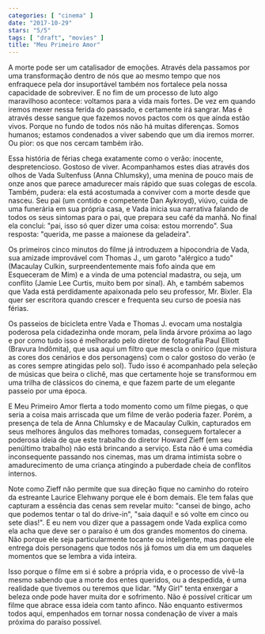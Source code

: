 ```yaml
---
categories: [ "cinema" ]
date: "2017-10-29"
stars: "5/5"
tags: [ "draft", "movies" ]
title: "Meu Primeiro Amor"
---
```

A morte pode ser um catalisador de emoções. Através dela passamos por
uma transformação dentro de nós que ao mesmo tempo que nos enfraquece
pela dor insuportável também nos fortalece pela nossa capacidade de
sobreviver. E no fim de um processo de luto algo maravilhoso acontece:
voltamos para a vida mais fortes. De vez em quando iremos mexer nessa
ferida do passado, e certamente irá sangrar. Mas é através desse
sangue que fazemos novos pactos com os que ainda estão vivos. Porque
no fundo de todos nós não há muitas diferenças. Somos humanos;
estamos condenados a viver sabendo que um dia iremos morrer. Ou pior:
os que nos cercam também irão.

Essa história de férias chega exatamente como o verão: inocente,
despretencioso. Gostoso de viver. Acompanhamos estes dias através dos
olhos de Vada Sultenfuss (Anna Chlumsky), uma menina de pouco mais
de onze anos que parece amadurecer mais rápido que suas colegas de
escola. Também, pudera: ela está acostumada a conviver com a morte
desde que nasceu. Seu pai (um contido e competente Dan Aykroyd), viúvo,
cuida de uma funerária em sua própria casa, e Vada inicia sua narrativa
falando de todos os seus sintomas para o pai, que prepara seu café da
manhã. No final ela conclui: "pai, isso só quer dizer uma coisa: estou
morrendo". Sua resposta: "querida, me passe a maionese da geladeira".

Os primeiros cinco minutos do filme já introduzem a hipocondria de Vada,
sua amizade improvável com Thomas J., um garoto "alérgico a tudo"
(Macaulay Culkin, surpreendentemente mais fofo ainda que em Esqueceram
de Mim) e a vinda de uma potencial madastra, ou seja, um conflito (Jamie
Lee Curtis, muito bem por sinal). Ah, e também sabemos que Vada está
perdidamente apaixonada pelo seu professor, Mr. Bixler. Ela quer ser
escritora quando crescer e frequenta seu curso de poesia nas férias.

Os passeios de bicicleta entre Vada e Thomas J. evocam uma nostalgia
poderosa pela cidadezinha onde moram, pela linda árvore próxima ao lago
e por como tudo isso é melhorado pelo diretor de fotografia Paul Elliott
(Bravura Indômita), que usa aqui um filtro que mescla o onírico (que
mistura as cores dos cenários e dos personagens) com o calor gostoso do
verão (e as cores sempre atingidas pelo sol). Tudo isso é acompanhado
pela seleção de músicas que beira o clichê, mas que certamente hoje
se transformou em uma trilha de clássicos do cinema, e que fazem parte
de um elegante passeio por uma época.

E Meu Primeiro Amor flerta a todo momento como um filme piegas, o que
seria a coisa mais arriscada que um filme de verão poderia fazer. Porém,
a presença de tela de Anna Chlumsky e de Macaulay Culkin, capturados
em seus melhores ângulos das melhores tomadas, conseguem fortalecer
a poderosa ideia de que este trabalho do diretor Howard Zieff (em seu
penúltimo trabalho) não está brincando a serviço. Esta não é uma
comédia inconsequente passando nos cinemas, mas um drama intimista
sobre o amadurecimento de uma criança atingindo a puberdade cheia de
conflitos internos.

Note como Zieff não permite que sua direção fique no caminho do roteiro
da estreante Laurice Elehwany porque ele é bom demais. Ele tem falas
que capturam a essência das cenas sem revelar muito: "cansei de bingo,
acho que podemos tentar o tal do drive-in", "saia daqui! e só volte
em cinco ou sete dias!". E eu nem vou dizer que a passagem onde Vada
explica como ela acha que deve ser o paraíso é um dos grandes momentos
do cinema. Não porque ele seja particularmente tocante ou inteligente,
mas porque ele entrega dois personagens que todos nós já fomos um dia
em um daqueles momentos que se lembra a vida inteira.

Isso porque o filme em si é sobre a própria vida, e o processo de
vivê-la mesmo sabendo que a morte dos entes queridos, ou a despedida, é
uma realidade que tivemos ou teremos que lidar. "My Girl" tenta enxergar
a beleza onde pode haver muita dor e sofrimento. Não é possível
criticar um filme que abrace essa ideia com tanto afinco. Não enquanto
estivermos todos aqui, empenhados em tornar nossa condenação de viver
a mais próxima do paraíso possível.
